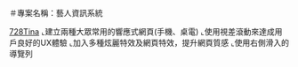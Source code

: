 ＃專案名稱：藝人資訊系統

[728Tina](https://soraho.github.io/Tina728-web/index.html)
⌞建立兩種大眾常用的響應式網頁(手機、桌電) 
⌞使用視差滾動來達成用戶良好的UX體驗
⌞加入多種炫麗特效及網頁特效，提升網頁質感
⌞使用右側滑入的導覽列

